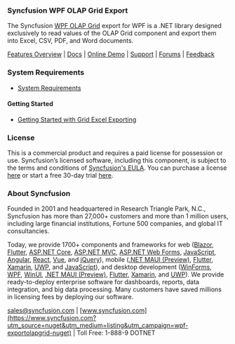 ### Syncfusion WPF OLAP Grid Export
The Syncfusion [WPF OLAP Grid](https://www.syncfusion.com/wpf-controls/olap-grid?utm_source=nuget&utm_medium=listing&utm_campaign=wpf-exportolapgrid-nuget) export for WPF is a .NET library designed exclusively to read values of the OLAP Grid component and export them into Excel, CSV, PDF, and Word documents.

[Features Overview](https://www.syncfusion.com/wpf-controls/olap-grid?utm_source=nuget&utm_medium=listing&utm_campaign=wpf-exportolapgrid-nuget) | [Docs](https://help.syncfusion.com/wpf/olap-grid/exporting?utm_source=nuget&utm_medium=listing&utm_campaign=wpf-exportolapgrid-nuget) | [Online Demo](https://github.com/syncfusion/wpf-demos?utm_source=nuget&utm_medium=listing&utm_campaign=wpf-exportolapgrid-nuget) | [Support](https://www.syncfusion.com/support/directtrac/incidents/newincident?utm_source=nuget&utm_medium=listing&utm_campaign=wpf-exportolapgrid-nuget) | [Forums](https://www.syncfusion.com/forums/wpf?utm_source=nuget&utm_medium=listing&utm_campaign=wpf-exportolapgrid-nuget) | [Feedback](https://www.syncfusion.com/feedback/wpf?utm_source=nuget&utm_medium=listing&utm_campaign=wpf-exportolapgrid-nuget)

### System Requirements

* [System Requirements](https://help.syncfusion.com/wpf/installation/system-requirements?utm_source=nuget&utm_medium=listing&utm_campaign=wpf-exportolapgrid-nuget)

#### Getting Started

* [Getting Started with Grid Excel Exporting](https://help.syncfusion.com/wpf/olap-grid/exporting?utm_source=nuget&utm_medium=listing&utm_campaign=wpf-exportolapgrid-nuget)

### License

This is a commercial product and requires a paid license for possession or use. Syncfusion’s licensed software, including this component, is subject to the terms and conditions of [Syncfusion's EULA](https://www.syncfusion.com/eula/es/?utm_source=nuget&utm_medium=listing&utm_campaign=wpf-exportolapgrid-nuget). You can purchase a license [here](https://www.syncfusion.com/sales/products?utm_source=nuget&utm_medium=listing&utm_campaign=wpf-exportolapgrid-nuget) or start a free 30-day trial [here](https://www.syncfusion.com/account/manage-trials/start-trials?utm_source=nuget&utm_medium=listing&utm_campaign=wpf-exportolapgrid-nuget).

### About Syncfusion

Founded in 2001 and headquartered in Research Triangle Park, N.C., Syncfusion has more than 27,000+ customers and more than 1 million users, including large financial institutions, Fortune 500 companies, and global IT consultancies.
 
Today, we provide 1700+ components and frameworks for web ([Blazor](https://www.syncfusion.com/blazor-components?utm_source=nuget&utm_medium=listing&utm_campaign=wpf-exportolapgrid-nuget), [Flutter](https://www.syncfusion.com/flutter-widgets?utm_source=nuget&utm_medium=listing&utm_campaign=wpf-exportolapgrid-nuget), [ASP.NET Core](https://www.syncfusion.com/aspnet-core-ui-controls?utm_source=nuget&utm_medium=listing&utm_campaign=wpf-exportolapgrid-nuget), [ASP.NET MVC](https://www.syncfusion.com/aspnet-mvc-ui-controls?utm_source=nuget&utm_medium=listing&utm_campaign=wpf-exportolapgrid-nuget), [ASP.NET Web Forms](https://www.syncfusion.com/jquery/aspnet-webforms-ui-controls?utm_source=nuget&utm_medium=listing&utm_campaign=wpf-exportolapgrid-nuget), [JavaScript](https://www.syncfusion.com/javascript-ui-controls?utm_source=nuget&utm_medium=listing&utm_campaign=wpf-exportolapgrid-nuget), [Angular](https://www.syncfusion.com/angular-ui-components?utm_source=nuget&utm_medium=listing&utm_campaign=wpf-exportolapgrid-nuget), [React](https://www.syncfusion.com/react-ui-components?utm_source=nuget&utm_medium=listing&utm_campaign=wpf-exportolapgrid-nuget), [Vue](https://www.syncfusion.com/vue-ui-components?utm_source=nuget&utm_medium=listing&utm_campaign=wpf-exportolapgrid-nuget), and [jQuery](https://www.syncfusion.com/jquery-ui-widgets?utm_source=nuget&utm_medium=listing&utm_campaign=wpf-exportolapgrid-nuget)), mobile ([.NET MAUI (Preview)](https://www.syncfusion.com/maui-controls?utm_source=nuget&utm_medium=listing&utm_campaign=wpf-exportolapgrid-nuget), [Flutter](https://www.syncfusion.com/flutter-widgets?utm_source=nuget&utm_medium=listing&utm_campaign=wpf-exportolapgrid-nuget), [Xamarin](https://www.syncfusion.com/xamarin-ui-controls?utm_source=nuget&utm_medium=listing&utm_campaign=wpf-exportolapgrid-nuget), [UWP](https://www.syncfusion.com/uwp-ui-controls?utm_source=nuget&utm_medium=listing&utm_campaign=wpf-exportolapgrid-nuget), and [JavaScript](https://www.syncfusion.com/javascript-ui-controls?utm_source=nuget&utm_medium=listing&utm_campaign=wpf-exportolapgrid-nuget)), and desktop development ([WinForms](https://www.syncfusion.com/winforms-ui-controls?utm_source=nuget&utm_medium=listing&utm_campaign=wpf-exportolapgrid-nuget), [WPF](https://www.syncfusion.com/wpf-controls?utm_source=nuget&utm_medium=listing&utm_campaign=wpf-exportolapgrid-nuget), [WinUI](https://www.syncfusion.com/winui-controls?utm_source=nuget&utm_medium=listing&utm_campaign=wpf-exportolapgrid-nuget), [.NET MAUI (Preview)](https://www.syncfusion.com/maui-controls?utm_source=nuget&utm_medium=listing&utm_campaign=wpf-exportolapgrid-nuget), [Flutter](https://www.syncfusion.com/flutter-widgets?utm_source=nuget&utm_medium=listing&utm_campaign=wpf-exportolapgrid-nuget), [Xamarin](https://www.syncfusion.com/xamarin-ui-controls?utm_source=nuget&utm_medium=listing&utm_campaign=wpf-exportolapgrid-nuget), and [UWP](https://www.syncfusion.com/uwp-ui-controls?utm_source=nuget&utm_medium=listing&utm_campaign=wpf-exportolapgrid-nuget)). We provide ready-to-deploy enterprise software for dashboards, reports, data integration, and big data processing. Many customers have saved millions in licensing fees by deploying our software.

[sales@syncfusion.com](mailto:sales@syncfusion.com?Subject=Syncfusion%20WPF%20ExportOLapGrid%20-%20NuGet) | [www.syncfusion.com](https://www.syncfusion.com?utm_source=nuget&utm_medium=listing&utm_campaign=wpf-exportolapgrid-nuget) | Toll Free: 1-888-9 DOTNET

